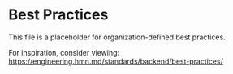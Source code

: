 # Best Practices

This file is a placeholder for organization-defined best practices.

For inspiration, consider viewing:
https://engineering.hmn.md/standards/backend/best-practices/